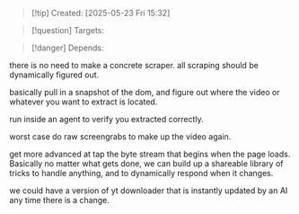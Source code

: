
>[!tip] Created: [2025-05-23 Fri 15:32]

>[!question] Targets: 

>[!danger] Depends: 

there is no need to make a concrete scraper.  all scraping should be dynamically figured out.

basically pull in a snapshot of the dom, and figure out where the video or whatever you want to extract is located.

run inside an agent to verify you extracted correctly.

worst case do raw screengrabs to make up the video again.

get more advanced at tap the byte stream that begins when the page loads.  Basically no matter what gets done, we can build up a shareable library of tricks to handle anything, and to dynamically respond when it changes.

we could have a version of yt downloader that is instantly updated by an AI any time there is a change.